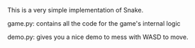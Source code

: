 This is a very simple implementation of Snake.

game.py:
    contains all the code for the game's internal logic

demo.py:
    gives you a nice demo to mess with
    WASD to move.